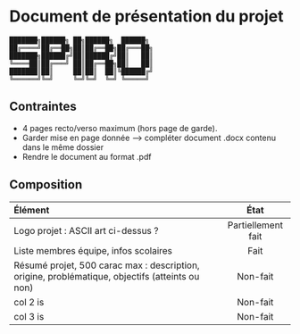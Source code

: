 # Document de présentation du projet

```text
███████╗██████╗ ██╗██████╗  ██████╗ 
██╔════╝██╔══██╗██║██╔══██╗██╔═══██╗ 
███████╗██████╔╝██║██████╔╝██║   ██║ 
╚════██║██╔═══╝ ██║██╔══██╗██║   ██║ 
███████║██║     ██║██║  ██║╚██████╔╝ 
╚══════╝╚═╝     ╚═╝╚═╝  ╚═╝ ╚═════╝ 
```

## Contraintes

- 4 pages recto/verso maximum (hors page de garde).
- Garder mise en page donnée --> compléter document .docx contenu dans le même dossier
- Rendre le document au format .pdf

## Composition

|                   **Élément**                                                                    |       **État**     |
|:------------------------------------------------------------------------------------------------|:-------------------:|
| Logo projet : ASCII art ci-dessus ?                                                              | Partiellement fait |
| Liste membres équipe, infos scolaires                                                            | Fait               |
| Résumé projet, 500 carac max : description, origine, problématique, objectifs (atteints ou non)  | Non-fait           |
| col 2 is |    Non-fait   |
| col 3 is | Non-fait |
